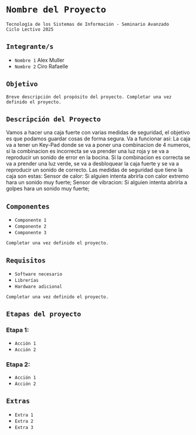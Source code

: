 # **`Nombre del Proyecto`**

`Tecnología de los Sistemas de Información - Seminario Avanzado`  
`Ciclo Lectivo 2025`

## **`Integrante/s`**

- `Nombre 1`  Alex Muller
- `Nombre 2`  Ciro Rafaelle

## **`Objetivo`**

`Breve descripción del propósito del proyecto. Completar una vez definido el proyecto.`

## **`Descripción del Proyecto`**

Vamos a hacer una caja fuerte con varias medidas de seguridad, el objetivo es que podamos guardar cosas de forma segura.
Va a funcionar asi: La caja va a tener un Key-Pad donde se va a poner una combinacion de 4 numeros, si la combinacion es incorrecta se va prender una luz roja y se va a reproducir un sonido de error en la bocina. Si la combinacion es correcta se va a prender una luz verde, se va a desbloquear la caja fuerte y se va a reproducir un sonido de correcto. Las medidas de seguridad que tiene la caja son estas:
Sensor de calor: Si alguien intenta abrirla con calor extremo hara un sonido muy fuerte;
Sensor de vibracion: Si alguien intenta abrirla a golpes hara un sonido muy fuerte;

## **`Componentes`**

- `Componente 1`  
- `Componente 2`  
- `Componente 3`

`Completar una vez definido el proyecto.`

## **`Requisitos`**

- `Software necesario`  
- `Librerías`  
- `Hardware adicional`

`Completar una vez definido el proyecto.`

## **`Etapas del proyecto`**
### Etapa 1:
- `Acción 1`
- `Acción 2`

### Etapa 2:
- `Acción 1`
- `Acción 2`

## **`Extras`**

- `Extra 1`  
- `Extra 2`  
- `Extra 3`
